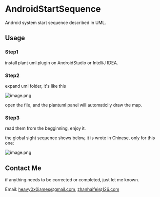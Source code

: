 # AndroidStartSequence
Android system start sequence described in UML.

## Usage

### Step1

install plant uml plugin on AndroidStudio or IntelliJ IDEA.

### Step2

expand uml folder, it's like this

![image.png](https://upload-images.jianshu.io/upload_images/10880092-c59535d1c5c20781.png?imageMogr2/auto-orient/strip%7CimageView2/2/w/1240)

open the file, and the plantuml panel will automaticlly draw the map.

### Step3

read them from the begginning, enjoy it.

the global sight sequence shows below, it is wrote in Chinese, only for this one:

![image.png](https://upload-images.jianshu.io/upload_images/10880092-c65c97cabe8618aa.png?imageMogr2/auto-orient/strip%7CimageView2/2/w/1240)

## Contact Me

if anything needs to be corrected or completed, just let me known.

Email: heavy0x0james@gmail.com, zhanhaifei@126.com

